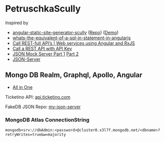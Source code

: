 # PetruschkaScully

Inspired by

* [angular-static-site-generator-scully](https://snipcart.com/blog/angular-static-site-generator-scully) ([Repo](https://github.com/snipcart/scully-snipcart-store/blob/master/src/app/product-card/product-card.component.html)) ([Demo](https://scully-snipcart-store.netlify.app/))
* [whats-the-equivalent-of-a-sql-in-statement-in-angularjs](https://stackoverflow.com/questions/42769422/whats-the-equivalent-of-a-sql-in-statement-in-angularjs)
* [Call REST-full API’s | Web services using Angular and RxJS](https://medium.com/@AnkitMaheshwariIn/call-rest-api-web-services-using-angular-and-rxjs-4f00e833a65)
* [Call a REST API with API Key](https://morioh.com/p/83fc9efb8c54)
* [JSON Mock Server Part 1](https://medium.com/@websleengur/mock-data-for-angular-5-applications-with-json-server-part-1-d377eced223b) [Part 2](https://medium.com/@websleengur/mock-data-for-angular-5-applications-with-json-server-part-2-final-427bd68005bb)
* [JSON-Server](https://github.com/typicode/json-server)

## Mongo DB Realm, Graphql, Apollo, Angular

* [All in One](https://medium.com/@HadiAlbinsaad/mongodb-realm-graphql-apollo-angular-902d5e91016b)

Ticketino API: [api.ticketino.com](https://api.ticketino.com/docs/index.html)

FakeDB JSON Repo: [my-json-server](https://my-json-server.typicode.com/DonCorleone/FakeDbPetruschka/)


### MongoDB Atlas ConnectionString 

```mongodb+srv://dbAdmin:<password>@cluster0.x3l7f.mongodb.net/<dbname>?retryWrites=true&w=majority```
